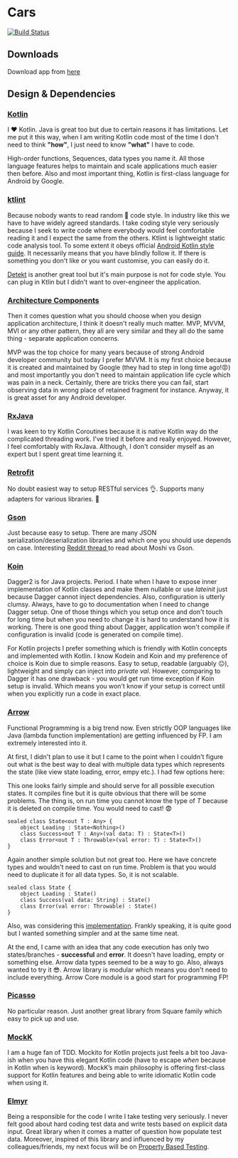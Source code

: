 
 # Cars 
 [![Build Status](https://travis-ci.org/rsetkus/cars-map.svg?branch=master)](https://travis-ci.org/rsetkus/cars-map)
 
 ## Downloads
 Download app from [here](https://github.com/rsetkus/cars-map/raw/master/downloads/app-release.apk)
 ## Design & Dependencies
 ### [Kotlin](https://kotlinlang.org/)
 I :heart: Kotlin. Java is great too but due to certain reasons it has limitations. Let me put it this way, when I am writing Kotlin code most of the time I don't need to think **"how"**, I just need to know **"what"** I have to code.

High-order functions, Sequences, data types you name it. All those language features helps to maintain and scale applications much easier then before. Also and most important thing, Kotlin is first-class language for Android by Google.

### [ktlint](https://ktlint.github.io/)
Because nobody wants to read  random :hankey: code style. In industry like this we have to have widely agreed standards. I take coding style very seriously because I seek to write code where everybody would feel comfortable reading it and I expect the same from the others. Ktlint is lightweight static code analysis tool. To some extent it obeys official [Android Kotlin style guide](https://developer.android.com/kotlin/style-guide). It necessarily means that you have blindly follow it. If there is something you don't like or you want customise, you can easily do it.

[Detekt](https://arturbosch.github.io/detekt/) is another great tool but it's main purpose is not for code style. You can plug in Ktlin but I didn't want to over-engineer the application. 

### [Architecture Components](https://developer.android.com/topic/libraries/architecture/)

Then it comes question what you should choose when you design application architecture, I think it doesn't really much matter. MVP, MVVM, MVI or any other pattern, they all are very similar and they all do the same thing - separate application concerns.

MVP was the top choice for many years because of strong Android developer community but today I prefer MVVM. It is my first choice because it is created and maintained by Google (they had to step in long time ago!:rage:) and most importantly you don't need to maintain application life cycle which was pain in a neck. Certainly, there are tricks there you can fail, start observing data in wrong place of retained fragment for instance. Anyway, it is great asset for any Android developer.

### [RxJava](https://github.com/ReactiveX/RxJava)

 I was keen to try Kotlin Coroutines because it is native Kotlin way do the complicated threading work. I've tried it before and really enjoyed. However, I feel comfortably with RxJava. Although, I don't consider myself as an expert but I spent great time learning it.

### [Retrofit](https://square.github.io/retrofit/)

No doubt easiest way to setup RESTful  services :ok_hand:. Supports many adapters  for various libraries. :muscle:

### [Gson](https://github.com/google/gson)

Just because easy to setup. There are many JSON serialization/deserialization libraries and which one you should use depends on case. Interesting [Reddit thread ](https://www.reddit.com/r/androiddev/comments/684flw/why_use_moshi_over_gson/) to read about Moshi vs Gson.

### [Koin](https://insert-koin.io/)
Dagger2 is for Java projects. Period. I hate when I have to expose inner implementation of Kotlin classes and make them nullable or use *lateinit* just because Dagger cannot inject dependencies. Also, configuration is utterly clumsy. Always, have to go to documentation when I need to change Dagger setup. One of those things which you setup once and don't touch for long time but when you need to change it is hard to understand how it is working. There is one good thing about Dagger, application won't compile if configuration is invalid (code is generated on compile time).

 For Kotlin projects I prefer something which is friendly with Kotlin concepts and implemented with Kotlin. I know Kodein and Koin and my preference of choice is Koin due to simple reasons. Easy to setup, readable (arguably :neutral_face:), lightweight and simply can inject into *private val*. However, comparing to Dagger it has one drawback - you would get run time exception if Koin setup is invalid. Which means you won't know if your setup is correct until when you explicitly run a code in exact place.

### [Arrow](https://arrow-kt.io/)

Functional Programming is a big trend now. Even strictly OOP languages like Java (lambda function implementation) are getting influenced by FP. I am extremely interested into it.

At first, I didn't plan to use it but I came to the point when I couldn't figure out what is the best way to deal with multiple data types which represents the state (like view state loading, error, empy etc.). I had few options here:
 
 This one looks fairly simple and should serve for all possible execution states. It compiles fine but it is quite obvious that there will be some problems. The thing is, on run time you cannot know the type of *T* because it is deleted on compile time. You would need to cast! :fearful:

    sealed class State<out T : Any> {
	    object Loading : State<Nothing>()
	    class Success<out T : Any>(val data: T) : State<T>()
	    class Error<out T : Throwable>(val error: T) : State<T>()
	}


Again another simple solution but not great too. Here we have concrete types and wouldn't need to cast on run time. Problem is that you would need to duplicate it for all data types. So, it is not scalable.

	sealed class State {
	    object Loading : State()
	    class Success(val data: String) : State()
	    class Error(val error: Throwable) : State()
	}
Also, was considering this [implementation](https://ryanharter.com/blog/encapsulating-view-state/). Frankly speaking, it is quite good but I wanted something simpler and at the same time neat.

At the end, I came with an idea that any code execution has only two states/branches - **successful** and **error**. It doesn't have loading, empty or something else. Arrow data types seemed to be a way to go. Also, always wanted to try it :sunglasses:. Arrow library is modular which means you don't need to include everything. Arrow Core module is a good start for programming FP!

### [Picasso](https://github.com/square/picasso)

No particular reason. Just another great library from Square family which easy to pick up and use.

### [MockK](https://mockk.io/)

I am a huge fan of TDD. Mockito for Kotlin projects just feels a bit too Java-ish when you have this elegant Kotlin code (have to escape *when* because in Kotlin when is  keyword). MockK’s main philosophy is offering first-class support for Kotlin features and being able to write idiomatic Kotlin code when using it.

### [Elmyr](https://github.com/xgouchet/Elmyr)

Being a responsible for the code I write I take testing very seriously. I never felt good about hard coding test data and write tests based on explicit data input. Great library when it comes a matter of question how populate test data. Moreover, inspired of this library and influenced by my colleagues/friends, my next focus will be on [Property Based Testing](https://github.com/kotlintest/kotlintest).
